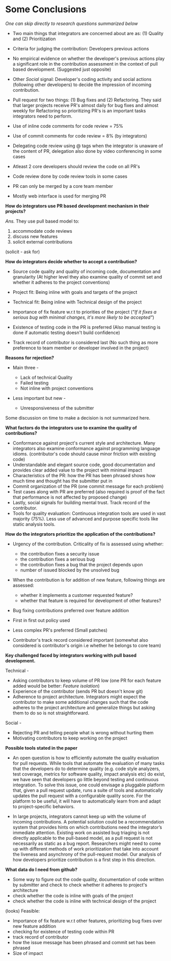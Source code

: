 # Some Conclusions

*One can skip directly to research questions summarized below*

- Two main things that integrators are concerned about are as: (1) Quality and (2) Prioritization

- Criteria for judging the contribution: Developers previous actions

- No empirical evidence on whether the developer's previous actions play a significant role in the contribution assessment in the context of pull based development.
(Suggested just opposite)

- Other *Social* signal: Developer's coding activity and social actions (following other developers) to decide the impression of incoming contribution.

- Pull request for two things: (1) Bug fixes and (2) Refactoring. They said that larger projects receive PR's almost daily for bug fixes and almost weekly for Refactoring so prioritizing PR's is an important tasks integrators need to perform.

- Use of inline code comments for code review =  75%
- Use of commit comments for code review = 8% (by integrators)
- Delegating code review using @ tags when the integrator is unaware of the content of PR, delegation also done by video conferencing in some cases
- Atleast 2 core developers should review the code on all PR's
- Code review done by code review tools in some cases
- PR can only be merged by a core team member
- Mostly web interface is used for merging PR

**How do integrators use PR based development mechanism in their projects?**

*Ans.* They use pull based model to:
1. accommodate code reviews
2. discuss new features
3. solicit external contributions

(solicit - ask for)

**How do integrators decide whether to accept a contribution?**

- Source code quality and quality of incoming code, documentation and granularity
(At higher level they also examine quality of commit set and whether it adheres to the project conventions)

- Project fit: Being inline with goals and targets of the project
- Technical fit: Being inline with Technical design of the project
- Importance of fix feature w.r.t to priorities of the project (*"If it fixes a serious bug with minimal changes, it's more likely to be accepted"*)
- Existence of testing code in the PR is preferred (Also manual testing is done if automatic testing doesn't build confidence)
- Track record of contributor is considered last (No such thing as more preference to team member or developer involved in the project)

**Reasons for rejection?**

- Main three -
  - Lack of technical Quality
  - Failed testing
  - Not inline with project conventions

- Less important but new -
  - Unresponsiveness of the submitter

Some discussion on time to make a decision is not summarized here.   

**What factors do the integrators use to examine the quality of contributions?**

- Conformance against project's current style and architecture. Many integrators also examine conformance against programming language idioms. (contributor's code should cause minor friction with existing code)
- Understandable and elegant source code, good documentation and provides clear added value to the project with minimal impact
- Characteristics of the PR: how the PR has been phrased shows how much time and thought has the submitter put in
- Commit organization of the PR (one commit message for each problem)
- Test cases along with PR are preferred (also required is proof of the fact that performance is not affected by proposed change)
- Lastly, social signals for building mental trust. Track record of the contributor.
- Tools for quality evaluation: Continuous integration tools are used in vast majority (75%). Less use of advanced and purpose specific tools like static analysis tools.

**How do the integrators prioritize the application of the contributions?**

- Urgency of the contribution. Criticality of fix is assessed using whether:
  - the contribution fixes a security issue
  - the contribution fixes a serious bug
  - the contribution fixes a bug that the project depends upon
  - number of issued blocked by the unsolved bug

- When the contribution is for addition of new feature, following things are assessed:
  - whether it implements a customer requested feature?
  - whether that feature is required for development of other features?

- Bug fixing contributions preferred over feature addition
- First in first out policy used
- Less complex PR's preferred (Small patches)
- Contributor's track record considered important (somewhat also considered is contributor's origin i.e whether he belongs to core team)   

**Key challenged faced by integrators working with pull based development.**

Technical -
- Asking contributors to keep volume of PR low (one PR for each feature added would be better: *Feature isolation*)
- Experience of the contributor (sends PR but doesn't know git)
- Adherence to project architecture. Integrators might expect the contributor to make some additional changes such that the code adheres to the project architecture and generalize things but asking them to do so is not straightforward.

Social -
- Rejecting PR and telling people what is wrong without hurting them
- Motivating contributors to keep working on the project

**Possible tools stated in the paper**

- An open question is how to efficiently automate the quality
evaluation for pull requests. While tools that automate the
evaluation of many tasks that the developers do to determine
quality (e.g. code style analyzers, test coverage, metrics for software quality, impact analysis etc) do exist, we have seen that developers go little beyond testing and continuous integration. To solve this issue, one could envisage a pluggable platform that, given a pull request update, runs a suite of tools and automatically updates the pull request with a configurable quality score. For the platform to be useful, it will have to automatically learn from and adapt to project-specific behaviors.

- In large projects, integrators cannot keep up with the volume of incoming contributions. A potential solution could be a recommendation system that provides hints on which contributions need the integrator’s immediate attention. Existing work on assisted bug triaging is not directly applicable to the pull-based model, as a pull request is not necessarily as static as a bug report. Researchers might need to come up with different methods of work prioritization that take into account the liveness and asynchrony of the pull-request model. Our analysis of how developers prioritize contribution is a first step in this direction.

**What data do I need from github?**

- Some way to figure out the code quality, documentation of code written by submitter and check to check whether it adheres to project's architecture
- check whether the code is inline with goals of the project
- check whether the code is inline with technical design of the project

(looks) Feasible:
- Importance of fix feature w.r.t other features, prioritizing bug fixes over new feature addition
- checking for existence of testing code within PR
- track record of contributor
- how the issue message has been phrased and commit set has been phrased
- Size of impact
